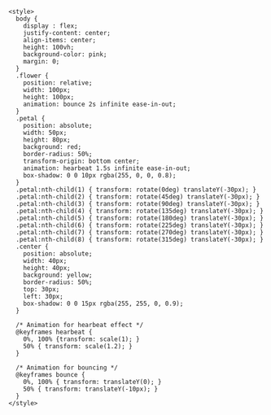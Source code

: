 <!DOCTYPE html>
<html lang = "en">
  <head>
    <meta charset = "UTF-8">
    <meta name = "viewport" content = "width=device-width, initial-scale=1.0">
    <title>Flowersss🌸🌸</title>

    <style>
      body {
        display : flex;
        justify-content: center;
        align-items: center;
        height: 100vh;
        background-color: pink;
        margin: 0;
      }
      .flower {
        position: relative;
        width: 100px;
        height: 100px;
        animation: bounce 2s infinite ease-in-out;
      }
      .petal {
        position: absolute;
        width: 50px;
        height: 80px;
        background: red;
        border-radius: 50%;
        transform-origin: bottom center;
        animation: hearbeat 1.5s infinite ease-in-out;
        box-shadow: 0 0 10px rgba(255, 0, 0, 0.8);
      }
      .petal:nth-child(1) { transform: rotate(0deg) translateY(-30px); }
      .petal:nth-child(2) { transform: rotate(45deg) translateY(-30px); }
      .petal:nth-child(3) { transform: rotate(90deg) translateY(-30px); }
      .petal:nth-child(4) { transform: rotate(135deg) translateY(-30px); }
      .petal:nth-child(5) { transform: rotate(180deg) translateY(-30px); }
      .petal:nth-child(6) { transform: rotate(225deg) translateY(-30px); }
      .petal:nth-child(7) { transform: rotate(270deg) translateY(-30px); }
      .petal:nth-child(8) { transform: rotate(315deg) translateY(-30px); }
      .center {
        position: absolute;
        width: 40px;
        height: 40px;
        background: yellow;
        border-radius: 50%;
        top: 30px;
        left: 30px;
        box-shadow: 0 0 15px rgba(255, 255, 0, 0.9);
      }

      /* Animation for hearbeat effect */
      @keyframes hearbeat {
        0%, 100% {transform: scale(1); }
        50% { transform: scale(1.2); }
      }

      /* Animation for bouncing */
      @keyframes bounce {
        0%, 100% { transform: translateY(0); }
        50% { transform: translateY(-10px); }
      }
    </style>
  </head>
  <body>
    <div class = "flower">
      <div class = "petal"></div>
      <div class = "petal"></div>
      <div class = "petal"></div>
      <div class = "petal"></div>
      <div class = "petal"></div>
      <div class = "petal"></div>
      <div class = "petal"></div>
      <div class = "petal"></div>
      <div class = "center"></div>
    </div>
  </body>
</html>
